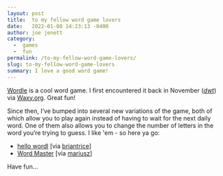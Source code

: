 ```yaml
---
layout: post
title:  to my fellow word game lovers
date:   2022-01-08 14:23:13 -0400
author: joe jenett
category:
  -  games
  -  fun
permalink: /to-my-fellow-word-game-lovers/
slug: to-my-fellow-word-game-lovers
summary: I love a good word game!
---
```

<p><a title="Wordle - A daily word game" href="https://twitter.com/powerlanguish/status/1488263944309731329">Wordle</a> is a cool word game. I first encountered it back in November (<a href="https://the.dailywebthing.com/guess-the-new-daily-word-in-6-tries/"><em>dwt</em></a>) via <a href="https://waxy.org/category/links/">Waxy.org</a>. Great fun!</p>
<p>Since then, I’ve bumped into several new variations of the game, both of which allow you to play again instead of having to wait for the next daily word. One of them also allows you to change the number of letters in the word you’re trying to guess. I like 'em - so here ya go:</p>
<p><ul><li><a title="hello wordl" href="https://foldr.moe/hello-wordl/">hello wordl</a> [via <a title="briantrice" href="https://pinboard.in/u:briantrice">briantrice</a>]</li>
<li><a title="Word Master" href="https://octokatherine.github.io/word-master/">Word Master</a> [via <a title="mariusz" href="https://pinboard.in/u:mariusz">mariusz</a>]</li></ul></p>
<p>Have fun...</p>


<a href="https://brid.gy/publish/twitter"></a>
<data class="p-bridgy-omit-link" value="false"></data>